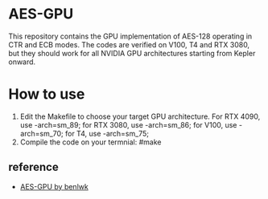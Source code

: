 # AES-GPU
This repository contains the GPU implementation of AES-128 operating in CTR and ECB modes. The codes are verified on V100, T4 and RTX 3080, but they should work for all NVIDIA GPU architectures starting from Kepler onward.

# How to use
1) Edit the Makefile to choose your target GPU architecture. For RTX 4090, use -arch=sm_89; for RTX 3080, use -arch=sm_86; for V100, use -arch=sm_70; for T4, use -arch=sm_75;
2) Compile the code on your termnial: 
#make

## reference

- [AES-GPU by benlwk](https://github.com/benlwk/AES-GPU)
